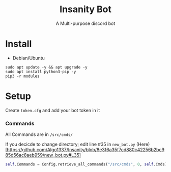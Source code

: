 <div align="center">
    <h1>Insanity Bot</h1>
    <p>A Multi-purpose discord bot</p>
</div>

# Install

- Debian/Ubuntu
```
sudo apt update -y && apt upgrade -y
sudo apt install python3-pip -y
pip3 -r modules
```

# Setup

Create ``token.cfg`` and add your bot token in it

### Commands

All Commands are in ``/src/cmds/``

If you decicde to change directory; edit line #35 in ``new_bot.py`` (Here)[https://github.com/Algo1337/Insanity/blob/8e3f6a35f7cd880c42256b2bc985d56ac8aeb959/new_bot.py#L35]

```python
self.Commands = Config.retrieve_all_commands("/src/cmds", 0, self.Cmds)
```